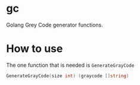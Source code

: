 # gc
Golang Grey Code generator functions.

# How to use
The one function that is needed is `GenerateGrayCode`

```go
GenerateGrayCode(size int) (graycode []string)
```
